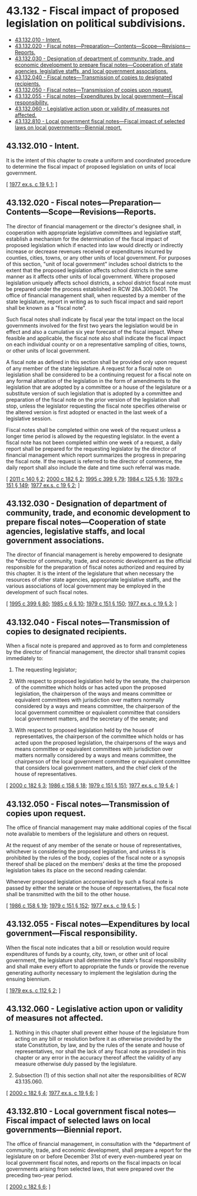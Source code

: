 # 43.132 - Fiscal impact of proposed legislation on political subdivisions.
* [43.132.010 - Intent.](#43132010---intent)
* [43.132.020 - Fiscal notes—Preparation—Contents—Scope—Revisions—Reports.](#43132020---fiscal-notespreparationcontentsscoperevisionsreports)
* [43.132.030 - Designation of department of community, trade, and economic development to prepare fiscal notes—Cooperation of state agencies, legislative staffs, and local government associations.](#43132030---designation-of-department-of-community-trade-and-economic-development-to-prepare-fiscal-notescooperation-of-state-agencies-legislative-staffs-and-local-government-associations)
* [43.132.040 - Fiscal notes—Transmission of copies to designated recipients.](#43132040---fiscal-notestransmission-of-copies-to-designated-recipients)
* [43.132.050 - Fiscal notes—Transmission of copies upon request.](#43132050---fiscal-notestransmission-of-copies-upon-request)
* [43.132.055 - Fiscal notes—Expenditures by local government—Fiscal responsibility.](#43132055---fiscal-notesexpenditures-by-local-governmentfiscal-responsibility)
* [43.132.060 - Legislative action upon or validity of measures not affected.](#43132060---legislative-action-upon-or-validity-of-measures-not-affected)
* [43.132.810 - Local government fiscal notes—Fiscal impact of selected laws on local governments—Biennial report.](#43132810---local-government-fiscal-notesfiscal-impact-of-selected-laws-on-local-governmentsbiennial-report)
## 43.132.010 - Intent.
It is the intent of this chapter to create a uniform and coordinated procedure to determine the fiscal impact of proposed legislation on units of local government.

\[ [1977 ex.s. c 19 § 1](http://leg.wa.gov/CodeReviser/documents/sessionlaw/1977ex1c19.pdf?cite=1977%20ex.s.%20c%2019%20§%201); \]

## 43.132.020 - Fiscal notes—Preparation—Contents—Scope—Revisions—Reports.
The director of financial management or the director's designee shall, in cooperation with appropriate legislative committees and legislative staff, establish a mechanism for the determination of the fiscal impact of proposed legislation which if enacted into law would directly or indirectly increase or decrease revenues received or expenditures incurred by counties, cities, towns, or any other units of local government. For purposes of this section, "unit of local government" includes school districts to the extent that the proposed legislation affects school districts in the same manner as it affects other units of local government. Where proposed legislation uniquely affects school districts, a school district fiscal note must be prepared under the process established in RCW 28A.300.0401. The office of financial management shall, when requested by a member of the state legislature, report in writing as to such fiscal impact and said report shall be known as a "fiscal note".

Such fiscal notes shall indicate by fiscal year the total impact on the local governments involved for the first two years the legislation would be in effect and also a cumulative six year forecast of the fiscal impact. Where feasible and applicable, the fiscal note also shall indicate the fiscal impact on each individual county or on a representative sampling of cities, towns, or other units of local government.

A fiscal note as defined in this section shall be provided only upon request of any member of the state legislature. A request for a fiscal note on legislation shall be considered to be a continuing request for a fiscal note on any formal alteration of the legislation in the form of amendments to the legislation that are adopted by a committee or a house of the legislature or a substitute version of such legislation that is adopted by a committee and preparation of the fiscal note on the prior version of the legislation shall stop, unless the legislator requesting the fiscal note specifies otherwise or the altered version is first adopted or enacted in the last week of a legislative session.

Fiscal notes shall be completed within one week of the request unless a longer time period is allowed by the requesting legislator. In the event a fiscal note has not been completed within one week of a request, a daily report shall be prepared for the requesting legislator by the director of financial management which report summarizes the progress in preparing the fiscal note. If the request is referred to the director of commerce, the daily report shall also include the date and time such referral was made.

\[ [2011 c 140 § 2](http://lawfilesext.leg.wa.gov/biennium/2011-12/Pdf/Bills/Session%20Laws/House/1703.SL.pdf?cite=2011%20c%20140%20§%202); [2000 c 182 § 2](http://lawfilesext.leg.wa.gov/biennium/1999-00/Pdf/Bills/Session%20Laws/House/2397.SL.pdf?cite=2000%20c%20182%20§%202); [1995 c 399 § 79](http://lawfilesext.leg.wa.gov/biennium/1995-96/Pdf/Bills/Session%20Laws/House/1014.SL.pdf?cite=1995%20c%20399%20§%2079); [1984 c 125 § 16](http://leg.wa.gov/CodeReviser/documents/sessionlaw/1984c125.pdf?cite=1984%20c%20125%20§%2016); [1979 c 151 § 149](http://leg.wa.gov/CodeReviser/documents/sessionlaw/1979c151.pdf?cite=1979%20c%20151%20§%20149); [1977 ex.s. c 19 § 2](http://leg.wa.gov/CodeReviser/documents/sessionlaw/1977ex1c19.pdf?cite=1977%20ex.s.%20c%2019%20§%202); \]

## 43.132.030 - Designation of department of community, trade, and economic development to prepare fiscal notes—Cooperation of state agencies, legislative staffs, and local government associations.
The director of financial management is hereby empowered to designate the *director of community, trade, and economic development as the official responsible for the preparation of fiscal notes authorized and required by this chapter. It is the intent of the legislature that when necessary the resources of other state agencies, appropriate legislative staffs, and the various associations of local government may be employed in the development of such fiscal notes.

\[ [1995 c 399 § 80](http://lawfilesext.leg.wa.gov/biennium/1995-96/Pdf/Bills/Session%20Laws/House/1014.SL.pdf?cite=1995%20c%20399%20§%2080); [1985 c 6 § 10](http://leg.wa.gov/CodeReviser/documents/sessionlaw/1985c6.pdf?cite=1985%20c%206%20§%2010); [1979 c 151 § 150](http://leg.wa.gov/CodeReviser/documents/sessionlaw/1979c151.pdf?cite=1979%20c%20151%20§%20150); [1977 ex.s. c 19 § 3](http://leg.wa.gov/CodeReviser/documents/sessionlaw/1977ex1c19.pdf?cite=1977%20ex.s.%20c%2019%20§%203); \]

## 43.132.040 - Fiscal notes—Transmission of copies to designated recipients.
When a fiscal note is prepared and approved as to form and completeness by the director of financial management, the director shall transmit copies immediately to:

1. The requesting legislator;

2. With respect to proposed legislation held by the senate, the chairperson of the committee which holds or has acted upon the proposed legislation, the chairperson of the ways and means committee or equivalent committees with jurisdiction over matters normally considered by a ways and means committee, the chairperson of the local government committee or equivalent committee that considers local government matters, and the secretary of the senate; and

3. With respect to proposed legislation held by the house of representatives, the chairperson of the committee which holds or has acted upon the proposed legislation, the chairpersons of the ways and means committee or equivalent committees with jurisdiction over matters normally considered by a ways and means committee, the chairperson of the local government committee or equivalent committee that considers local government matters, and the chief clerk of the house of representatives.

\[ [2000 c 182 § 3](http://lawfilesext.leg.wa.gov/biennium/1999-00/Pdf/Bills/Session%20Laws/House/2397.SL.pdf?cite=2000%20c%20182%20§%203); [1986 c 158 § 18](http://leg.wa.gov/CodeReviser/documents/sessionlaw/1986c158.pdf?cite=1986%20c%20158%20§%2018); [1979 c 151 § 151](http://leg.wa.gov/CodeReviser/documents/sessionlaw/1979c151.pdf?cite=1979%20c%20151%20§%20151); [1977 ex.s. c 19 § 4](http://leg.wa.gov/CodeReviser/documents/sessionlaw/1977ex1c19.pdf?cite=1977%20ex.s.%20c%2019%20§%204); \]

## 43.132.050 - Fiscal notes—Transmission of copies upon request.
The office of financial management may make additional copies of the fiscal note available to members of the legislature and others on request.

At the request of any member of the senate or house of representatives, whichever is considering the proposed legislation, and unless it is prohibited by the rules of the body, copies of the fiscal note or a synopsis thereof shall be placed on the members' desks at the time the proposed legislation takes its place on the second reading calendar.

Whenever proposed legislation accompanied by such a fiscal note is passed by either the senate or the house of representatives, the fiscal note shall be transmitted with the bill to the other house.

\[ [1986 c 158 § 19](http://leg.wa.gov/CodeReviser/documents/sessionlaw/1986c158.pdf?cite=1986%20c%20158%20§%2019); [1979 c 151 § 152](http://leg.wa.gov/CodeReviser/documents/sessionlaw/1979c151.pdf?cite=1979%20c%20151%20§%20152); [1977 ex.s. c 19 § 5](http://leg.wa.gov/CodeReviser/documents/sessionlaw/1977ex1c19.pdf?cite=1977%20ex.s.%20c%2019%20§%205); \]

## 43.132.055 - Fiscal notes—Expenditures by local government—Fiscal responsibility.
When the fiscal note indicates that a bill or resolution would require expenditures of funds by a county, city, town, or other unit of local government, the legislature shall determine the state's fiscal responsibility and shall make every effort to appropriate the funds or provide the revenue generating authority necessary to implement the legislation during the ensuing biennium.

\[ [1979 ex.s. c 112 § 2](http://leg.wa.gov/CodeReviser/documents/sessionlaw/1979ex1c112.pdf?cite=1979%20ex.s.%20c%20112%20§%202); \]

## 43.132.060 - Legislative action upon or validity of measures not affected.
1. Nothing in this chapter shall prevent either house of the legislature from acting on any bill or resolution before it as otherwise provided by the state Constitution, by law, and by the rules of the senate and house of representatives, nor shall the lack of any fiscal note as provided in this chapter or any error in the accuracy thereof affect the validity of any measure otherwise duly passed by the legislature.

2. Subsection (1) of this section shall not alter the responsibilities of RCW 43.135.060.

\[ [2000 c 182 § 4](http://lawfilesext.leg.wa.gov/biennium/1999-00/Pdf/Bills/Session%20Laws/House/2397.SL.pdf?cite=2000%20c%20182%20§%204); [1977 ex.s. c 19 § 6](http://leg.wa.gov/CodeReviser/documents/sessionlaw/1977ex1c19.pdf?cite=1977%20ex.s.%20c%2019%20§%206); \]

## 43.132.810 - Local government fiscal notes—Fiscal impact of selected laws on local governments—Biennial report.
The office of financial management, in consultation with the *department of community, trade, and economic development, shall prepare a report for the legislature on or before December 31st of every even-numbered year on local government fiscal notes, and reports on the fiscal impacts on local governments arising from selected laws, that were prepared over the preceding two-year period.

\[ [2000 c 182 § 6](http://lawfilesext.leg.wa.gov/biennium/1999-00/Pdf/Bills/Session%20Laws/House/2397.SL.pdf?cite=2000%20c%20182%20§%206); \]

